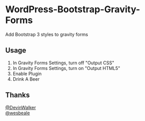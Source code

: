 WordPress-Bootstrap-Gravity-Forms
=================================

Add Bootstrap 3 styles to gravity forms

Usage
-----
1) In Gravity Forms Settings, turn off "Output CSS"  
2) In Gravity Forms Settings, turn on "Output HTML5"  
3) Enable Plugin  
4) Drink A Beer  

Thanks
------
[@DevinWalker](https://gist.github.com/DevinWalker/7110951#file-gravity-forms_bootstrap)  
[@wesbeale](https://github.com/wesbeale)
